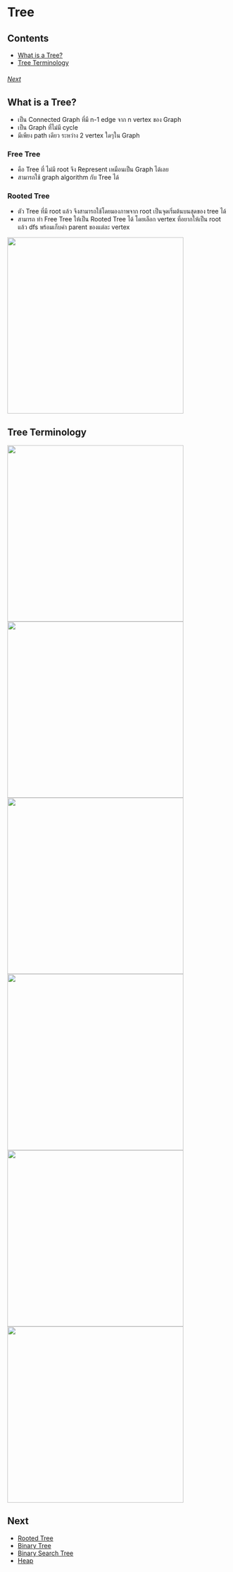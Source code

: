 # Tree
## Contents
* [What is a Tree?](https://github.com/Mingyuanz1111/Algorithm-and-Data-Structure/edit/main/Files/Tree/README.md#what-is-a-tree)
* [Tree Terminology](https://github.com/Mingyuanz1111/Algorithm-and-Data-Structure/edit/main/Files/Tree/README.md#tree-terminology)
###### [Next](https://github.com/Mingyuanz1111/Algorithm-and-Data-Structure/edit/main/Files/Tree/README.md#next)
## What is a Tree?
* เป็น Connected Graph ที่มี n-1 edge จาก n vertex ของ Graph
* เป็น Graph ที่ไม่มี cycle
* มีเพียง path เดียว ระหว่าง 2 vertex ใดๆใน Graph

### Free Tree
* คือ Tree ที่ ไม่มี root จึง Represent เหมือนเป็น Graph ได้เลย
* สามารถใช้ graph algorithm กับ Tree ได้
### Rooted Tree
* ตัว Tree ที่มี root แล้ว จึงสามารถใช้โดยมองภาพจาก root เป็นจุดเริ่มต้นบนสุดของ tree ได้
* สามารถ ทํา Free Tree ให้เป็น Rooted Tree ได้ โดยเลือก vertex ที่อยากให้เป็น root แล้ว dfs พร้อมเก็บค่า parent ของแต่ละ vertex

<img src="https://github.com/Mingyuanz1111/Algorithm-and-Data-Structure/assets/174484621/6b5bc711-3e49-412f-94b0-24444daeb50f" width="400">

## Tree Terminology

<img src="https://github.com/Mingyuanz1111/Algorithm-and-Data-Structure/assets/174484621/ef0f973c-1cc1-45cc-b381-33475dcdd911" width="400">
<img src="https://github.com/Mingyuanz1111/Algorithm-and-Data-Structure/assets/174484621/11667f54-93a8-4fcf-b866-8d12a11dff33" width="400">
<img src="https://github.com/Mingyuanz1111/Algorithm-and-Data-Structure/assets/174484621/7b3d6591-6ab8-402a-ac7e-2e8a60e8b730" width="400">
<img src="https://github.com/Mingyuanz1111/Algorithm-and-Data-Structure/assets/174484621/c6c58a4c-a5c0-4a6a-afdf-b8f4ebd69297" width="400">
<img src="https://github.com/Mingyuanz1111/Algorithm-and-Data-Structure/assets/174484621/755c4b8d-d963-4a63-862d-c899383b0d84" width="400">
<img src="https://github.com/Mingyuanz1111/Algorithm-and-Data-Structure/assets/174484621/d7061331-62ae-403e-bde3-e9659ebae65b" width="400">

## Next
* [Rooted Tree](https://github.com/Mingyuanz1111/Algorithm-and-Data-Structure/tree/main/Files/Tree/Rooted_Tree)
* [Binary Tree](https://github.com/Mingyuanz1111/Algorithm-and-Data-Structure/tree/main/Files/Tree/Binary_Tree)
* [Binary Search Tree](https://github.com/Mingyuanz1111/Algorithm-and-Data-Structure/tree/main/Files/Tree/Binary_Search_Tree)
* [Heap](https://github.com/Mingyuanz1111/Algorithm-and-Data-Structure/tree/main/Files/Tree/Heap)
